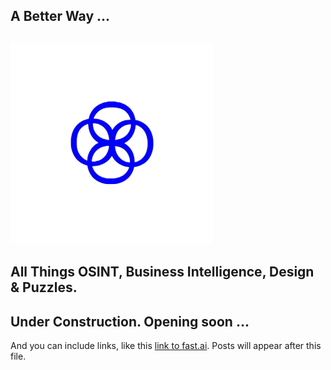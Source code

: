 ## A Better Way ... 
## ![Image of A Better Way](MyLogo.png) 

## All Things OSINT, Business Intelligence, Design & Puzzles.
## Under Construction. Opening soon ...

And you can include links, like this [link to fast.ai](https://www.fast.ai). Posts will appear after this file. 
